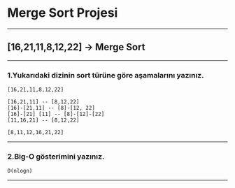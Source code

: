 # Merge Sort Projesi
---
## **[16,21,11,8,12,22]** -> Merge Sort
---
### 1.Yukarıdaki dizinin sort türüne göre aşamalarını yazınız.
```
[16,21,11,8,12,22]

[16,21,11] -- [8,12,22]
[16]-[21,11] -- [8]-[12, 22]
[16]-[21] [11] -- [8]-[12]-[22]
[11,16,21] -- [8,12,22]
                
[8,11,12,16,21,22]
```
---
### 2.Big-O gösterimini yazınız.
```
O(nlogn)
```
---

